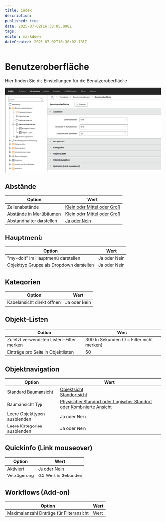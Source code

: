 ```yaml
---
title: index
description: 
published: true
date: 2025-07-02T16:38:05.098Z
tags: 
editor: markdown
dateCreated: 2025-07-02T16:38:02.786Z
---
```


# Benutzeroberfläche

Hier finden Sie die Einstellungen für die Benutzeroberfläche

[![Benutzeroberfläche](../../../../assets/images/de/administration/verwaltung/benutzereinstellungen/benutzeroberflaeche/1-b.png)](../../../../assets/images/de/administration/verwaltung/benutzereinstellungen/benutzeroberflaeche/1-b.png)

## Abstände

| Option | Wert |
| - | - |
| Zeilenabstände | [Klein oder Mittel oder Groß](../../../../grundlagen/web-gui.md#zeilen-abstände) |
| Abstände in Menübäumen | [Klein oder Mittel oder Groß](../../../../grundlagen/web-gui.md#abstände-in-menübäumen)  |
| Abstandhalter darstellen | [Ja oder Nein](../../../../grundlagen/web-gui.md#abstandhalter-darstellen) |

## Hauptmenü

| Option | Wert |
| - | - |
| "my-doit" im Hauptmenü darstellen | Ja oder Nein |
| Objekttyp Gruppe als Dropdown darstellen | Ja oder Nein |

## Kategorien

| Option | Wert |
| - | - |
| Kabelansicht direkt öffnen | Ja oder Nein |

## Objekt-Listen

| Option | Wert |
| - | - |
| Zuletzt verwendeten Listen-Filter merken  | 300 In Sekunden (0 = Filter nicht merken) |
| Einträge pro Seite in Objektlisten | 50 |

## Objektnavigation

| Option | Wert |
| - | - |
| Standard Baumansicht | [Objektsicht](../../../../grundlagen/web-gui.md#objektansicht)<br>[Standortsicht](../../../../grundlagen/web-gui.md#standortsicht) |
| Baumansicht Typ | [Physischer Standort oder Logischer Standort oder Kombinierte Ansicht](../../../../grundlagen/web-gui.md#standortsicht) |
| Leere Objekttypen ausblenden | Ja oder Nein |
| Leere Kategorien ausblenden | Ja oder Nein |

## Quickinfo (Link mouseover)

| Option | Wert |
| - | - |
| Aktiviert | Ja oder Nein |
| Verzögerung | 0.5 Wert in Sekunden |

## Workflows (Add-on)

| Option | Wert |
| - | - |
| Maximalanzahl Einträge für Filteransicht | Wert |
